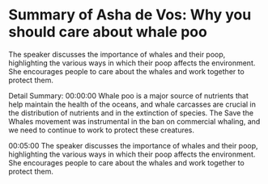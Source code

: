 # Summary of Asha de Vos: Why you should care about whale poo

The speaker discusses the importance of whales and their poop, highlighting the various ways in which their poop affects the environment. She encourages people to care about the whales and work together to protect them.

Detail Summary: 
00:00:00
Whale poo is a major source of nutrients that help maintain the health of the oceans, and whale carcasses are crucial in the distribution of nutrients and in the extinction of species. The Save the Whales movement was instrumental in the ban on commercial whaling, and we need to continue to work to protect these creatures.

00:05:00
The speaker discusses the importance of whales and their poop, highlighting the various ways in which their poop affects the environment. She encourages people to care about the whales and work together to protect them.

